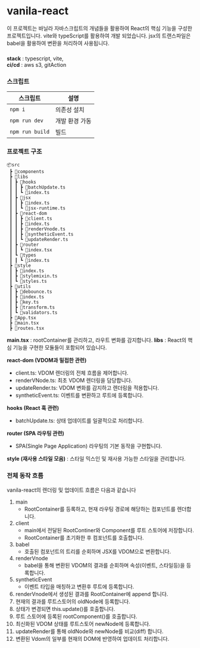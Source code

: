 # vanila-react
이 프로젝트는 바닐라 자바스크립트의 개념들을 활용하여 React의 핵심 기능을 구성한 프로젝트입니다.
vite와 typeScript를 활용하여 개발 되었습니다. jsx의 트랜스파일은 babel을 활용하여 변환을 처리하여 사용됩니다.

###
**stack** : typescript, vite,   
**ci/cd** : aws s3, gitAction


### 스크립트
|스크립트|설명|
|---|---|
|`npm i`|의존성 설치|
|`npm run dev`|개발 환경 가동|
|`npm run build`|빌드|

### 프로젝트 구조 

```
📦src
 ┣ 📂components
 ┣ 📂libs
 ┃ ┣ 📂hooks
 ┃ ┃ ┣ 📜batchUpdate.ts
 ┃ ┃ ┗ 📜index.ts
 ┃ ┣ 📂jsx
 ┃ ┃ ┣ 📜index.ts
 ┃ ┃ ┗ 📜jsx-runtime.ts
 ┃ ┣ 📂react-dom
 ┃ ┃ ┣ 📜client.ts
 ┃ ┃ ┣ 📜index.ts
 ┃ ┃ ┣ 📜renderVnode.ts
 ┃ ┃ ┣ 📜syntheticEvent.ts
 ┃ ┃ ┗ 📜updateRender.ts
 ┃ ┣ 📂router
 ┃ ┃ ┗ 📜index.tsx
 ┃ ┗ 📂types
 ┃ ┃ ┗ 📜index.ts
 ┣ 📂style
 ┃ ┣ 📜index.ts
 ┃ ┣ 📜stylemixin.ts
 ┃ ┗ 📜styles.ts
 ┣ 📂utils
 ┃ ┣ 📜debounce.ts
 ┃ ┣ 📜index.ts
 ┃ ┣ 📜key.ts
 ┃ ┣ 📜transform.ts
 ┃ ┗ 📜validators.ts
 ┣ 📜App.tsx
 ┣ 📜main.tsx
 ┣ 📜routes.tsx
```


**main.tsx** : rootContainer를 관리하고, 라우트 변화를 감지합니다.
**libs**
: React의 핵심 기능을 구현한 모듈들이 포함되어 있습니다.

**react-dom (VDOM과 밀접한 관련)**
- client.ts: VDOM 렌더링의 전체 흐름을 제어합니다.
- renderVNode.ts: 최초 VDOM 렌더링을 담당합니다.
- updateRender.ts: VDOM 변화를 감지하고 렌더링을 적용합니다.
- syntheticEvent.ts: 이벤트를 변환하고 루트에 등록합니다.

**hooks (React 훅 관련)**
- batchUpdate.ts: 상태 업데이트를 일괄적으로 처리합니다.
  
**router (SPA 라우팅 관련)**
- SPA(Single Page Application) 라우팅의 기본 동작을 구현합니다.
  
**style (재사용 스타일 모음)** : 스타일 믹스인 및 재사용 가능한 스타일을 관리합니다.  

### 전체 동작 흐름
vanila-react의 렌더링 및 업데이트 흐름은 다음과 같습니다

1. main
   - RootContainer를 등록하고, 현재 라우팅 경로에 해당하는 컴포넌트를 렌더합니다.
2. client
   - main에서 전달된 RootContiner와 Component를 루트 스토어에 저장합니다.
   - RootContainer를 초기화한 후 컴포넌트를 호출합니다.
3. babel
   - 호출된 컴포넌트의 트리를 순회하며 JSX를 VDOM으로 변환합니다.
4. renderVnode
   - babel을 통해 변환된 VDOM의 결과를 순회하며 속성(이벤트, 스타일등)을 등록합니다.
5. syntheticEvent
   - 이벤트 타입을 매칭하고 변환후 루트에 등록합니다.
6. renderVnode에서 생성된 결과를 RootContainer에 append 합니다.
7. 현재의 결과를 루트스토어의 oldNode에 등록합니다.
8. 상태가 변경되면 this.update()를 호출합니다.
9. 루트 스토어에 등록된 rootComponent()를 호출합니다.
10. 최신화된 VDOM 상태를 루트스토어 newNode에 등록합니다.
12. updateRender를 통해 oldNode와 newNode를 비교(diff) 합니다.
13. 변환된 Vdom의 일부를 현재의 DOM에 반영하여 업데이트 처리합니다.
 
